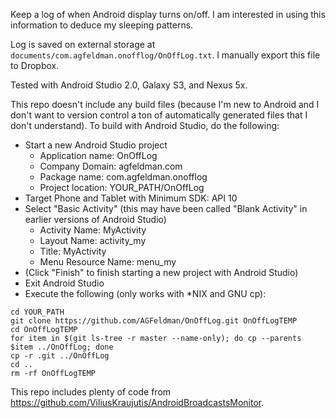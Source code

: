 Keep a log of when Android display turns on/off. I am interested in using this information to deduce my sleeping patterns.

Log is saved on external storage at `documents/com.agfeldman.onofflog/OnOffLog.txt`. I manually export this file to Dropbox.

Tested with Android Studio 2.0, Galaxy S3, and Nexus 5x.

This repo doesn't include any build files (because I'm new to Android and I don't want to version control a ton of automatically generated files that I don't understand). To build with Android Studio, do the following:

- Start a new Android Studio project
    - Application name: OnOffLog
    - Company Domain: agfeldman.com
    - Package name: com.agfeldman.onofflog
    - Project location: YOUR_PATH/OnOffLog
- Target Phone and Tablet with Minimum SDK: API 10
- Select "Basic Activity" (this may have been called "Blank Activity" in earlier versions of Android Studio)
    - Activity Name: MyActivity
    - Layout Name: activity_my
    - Title: MyActivity
    - Menu Resource Name: menu_my
- (Click "Finish" to finish starting a new project with Android Studio)
- Exit Android Studio
- Execute the following (only works with *NIX and GNU cp):
```
cd YOUR_PATH
git clone https://github.com/AGFeldman/OnOffLog.git OnOffLogTEMP
cd OnOffLogTEMP
for item in $(git ls-tree -r master --name-only); do cp --parents $item ../OnOffLog; done
cp -r .git ../OnOffLog
cd ..
rm -rf OnOffLogTEMP
```

This repo includes plenty of code from https://github.com/ViliusKraujutis/AndroidBroadcastsMonitor.
